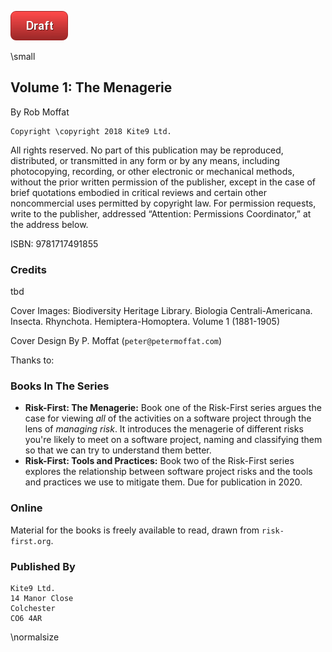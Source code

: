 ![Draft](images/state/draft.png)

\small

## Volume 1: The Menagerie
By Rob Moffat

```{=latex}
Copyright \copyright 2018 Kite9 Ltd.  
```

All rights reserved. No part of this publication may be reproduced, distributed, or transmitted in any form or by any means, including photocopying, recording, or other electronic or mechanical methods, without the prior written permission of the publisher, except in the case of brief quotations embodied in critical reviews and certain other noncommercial uses permitted by copyright law. For permission requests, write to the publisher, addressed “Attention: Permissions Coordinator,” at the address below.

ISBN:  9781717491855

### Credits

tbd

Cover Images: Biodiversity Heritage Library. Biologia Centrali-Americana. Insecta. Rhynchota. Hemiptera-Homoptera. Volume 1 (1881-1905)

Cover Design By P. Moffat (`peter@petermoffat.com`)

Thanks to:  

### Books In The Series

 - **Risk-First: The Menagerie:**  Book one of the Risk-First series argues the case for viewing _all_ of the activities on a software project through the lens of _managing risk_.  It introduces the menagerie of different risks you're likely to meet on a software project, naming and classifying them so that we can try to understand them better.
 - **Risk-First: Tools and Practices:** Book two of the Risk-First series explores the relationship between software project risks and the tools and practices we use to mitigate them.   Due for publication in 2020.

### Online

Material for the books is freely available to read, drawn from `risk-first.org`.  

### Published By

```
Kite9 Ltd.
14 Manor Close
Colchester
CO6 4AR
```  

\normalsize 